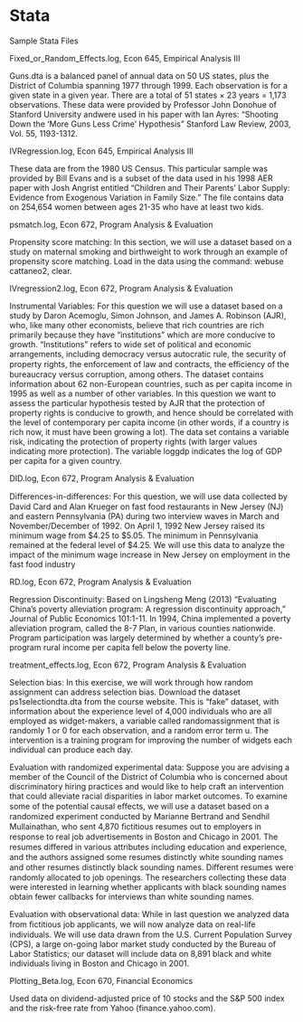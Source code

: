# Stata
Sample Stata Files

Fixed_or_Random_Effects.log, Econ 645, Empirical Analysis III

Guns.dta is a balanced panel of annual data on 50 US states, plus the District of Columbia spanning 1977 through 1999. Each observation is for a given state in a given year. There are a total of 51 states × 23 years = 1,173 observations. These data were provided by Professor John Donohue of Stanford University andwere used in his paper with Ian Ayres: “Shooting Down the ‘More Guns Less Crime’ Hypothesis” Stanford Law Review, 2003, Vol. 55, 1193-1312.

IVRegression.log, Econ 645, Empirical Analysis III

These data are from the 1980 US Census. This particular sample was provided by Bill Evans and is a subset of the data used in his 1998 AER paper with Josh Angrist entitled “Children and Their Parents’ Labor Supply: Evidence from Exogenous Variation in Family Size.”  The file contains data on 254,654 women between ages 21-35 who have at least two kids. 

psmatch.log, Econ 672, Program Analysis & Evaluation

Propensity score matching: In this section, we will use a dataset based on a study on maternal smoking and birthweight to work through an example of propensity score matching. Load in the data using the command: webuse cattaneo2, clear.

IVregression2.log, Econ 672, Program Analysis & Evaluation

Instrumental Variables: For this question we will use a dataset based on a study by Daron Acemoglu, Simon Johnson, and James A. Robinson (AJR), who, like many other economists, believe that rich countries are rich primarily because they have “institutions” which are more conducive to growth. “Institutions” refers to wide set of political and economic arrangements, including democracy versus autocratic rule, the security of property rights, the enforcement of law and contracts, the eﬃciency of the bureaucracy versus corruption, among others. The dataset contains information about 62 non-European countries, such as per capita income in 1995 as well as a number of other variables. In this question we want to assess the particular hypothesis tested by AJR that the protection of property rights is conducive to growth, and hence should be correlated with the level of contemporary per capita income (in other words, if a country is rich now, it must have been growing a lot). The data set contains a variable risk, indicating the protection of property rights (with larger values indicating more protection). The variable loggdp indicates the log of GDP per capita for a given country. 

DID.log, Econ 672, Program Analysis & Evaluation

Diﬀerences-in-diﬀerences: For this question, we will use data collected by David Card and Alan Krueger on fast food restaurants in New Jersey (NJ) and eastern Pennsylvania (PA) during two interview waves in March and November/December of 1992. On April 1, 1992 New Jersey raised its minimum wage from $4.25 to $5.05. The minimum in Pennsylvania remained at the federal level of $4.25. We will use this data to analyze the impact of the minimum wage increase in New Jersey on employment in the fast food industry

RD.log, Econ 672, Program Analysis & Evaluation

Regression Discontinuity: Based on Lingsheng Meng (2013) “Evaluating China’s poverty alleviation program: A regression discontinuity approach,” Journal of Public Economics 101:1-11. In 1994, China implemented a poverty alleviation program, called the 8-7 Plan, in various counties nationwide. Program participation was largely determined by whether a county’s pre-program rural income per capita fell below the poverty line. 

treatment_effects.log, Econ 672, Program Analysis & Evaluation

Selection bias: In this exercise, we will work through how random assignment can address selection bias. Download the dataset ps1selectiondta.dta from the course website. This is “fake” dataset, with information about the experience level of 4,000 individuals who are all employed as widget-makers, a variable called randomassignment that is randomly 1 or 0 for each observation, and a random error term u. The intervention is a training program for improving the number of widgets each individual can produce each day.

Evaluation with randomized experimental data: Suppose you are advising a member of the Council of the District of Columbia who is concerned about discriminatory hiring practices and would like to help craft an intervention that could alleviate racial disparities in labor market outcomes. To examine some of the potential causal eﬀects, we will use a dataset based on a randomized experiment conducted by Marianne Bertrand and Sendhil Mullainathan, who sent 4,870 ﬁctitious resumes out to employers in response to real job advertisements in Boston and Chicago in 2001. The resumes diﬀered in various attributes including education and experience, and the authors assigned some resumes distinctly white sounding names and other resumes distinctly black sounding names. Diﬀerent resumes were randomly allocated to job openings. The researchers collecting these data were interested in learning whether applicants with black sounding names obtain fewer callbacks for interviews than white sounding names. 

Evaluation with observational data: While in last question we analyzed data from ﬁctitious job applicants, we will now analyze data on real-life individuals. We will use data drawn from the U.S. Current Population Survey (CPS), a large on-going labor market study conducted by the Bureau of Labor Statistics; our dataset will include data on 8,891 black and white individuals living in Boston and Chicago in 2001.

Plotting_Beta.log, Econ 670, Financial Economics

Used data on dividend-adjusted price of 10 stocks and the S&P 500 index and the risk-free rate from Yahoo (finance.yahoo.com).
